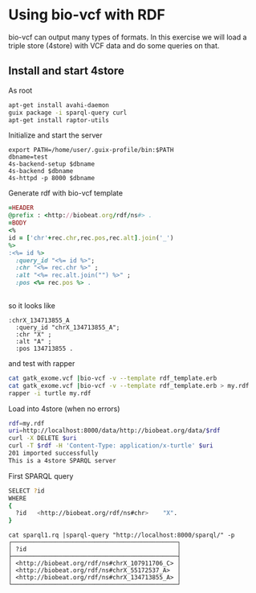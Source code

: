 # Using bio-vcf with RDF

bio-vcf can output many types of formats. In this exercise we will load
a triple store (4store) with VCF data and do some queries on that.

## Install and start 4store

As root

```sh
apt-get install avahi-daemon
guix package -i sparql-query curl
apt-get install raptor-utils
```

Initialize and start the server

```
export PATH=/home/user/.guix-profile/bin:$PATH
dbname=test
4s-backend-setup $dbname
4s-backend $dbname
4s-httpd -p 8000 $dbname
```

Generate rdf with bio-vcf template

```ruby
=HEADER
@prefix : <http://biobeat.org/rdf/ns#> .
=BODY
<%
id = ['chr'+rec.chr,rec.pos,rec.alt].join('_')
%> 
:<%= id %>
  :query_id "<%= id %>";
  :chr "<%= rec.chr %>" ;
  :alt "<%= rec.alt.join("") %>" ;
  :pos <%= rec.pos %> . 
  

```

so it looks like

```
:chrX_134713855_A
  :query_id "chrX_134713855_A";
  :chr "X" ;
  :alt "A" ;
  :pos 134713855 .
```

and test with rapper

```sh
cat gatk_exome.vcf |bio-vcf -v --template rdf_template.erb
cat gatk_exome.vcf |bio-vcf -v --template rdf_template.erb > my.rdf
rapper -i turtle my.rdf
```

Load into 4store (when no errors)

```bash
rdf=my.rdf
uri=http://localhost:8000/data/http://biobeat.org/data/$rdf
curl -X DELETE $uri
curl -T $rdf -H 'Content-Type: application/x-turtle' $uri
201 imported successfully
This is a 4store SPARQL server 
```

First SPARQL query

```sh
SELECT ?id
WHERE
{
  ?id   <http://biobeat.org/rdf/ns#chr>    "X".
}
```

```
cat sparql1.rq |sparql-query "http://localhost:8000/sparql/" -p 
┌──────────────────────────────────────────────┐
│ ?id                                          │
├──────────────────────────────────────────────┤
│ <http://biobeat.org/rdf/ns#chrX_107911706_C> │
│ <http://biobeat.org/rdf/ns#chrX_55172537_A>  │
│ <http://biobeat.org/rdf/ns#chrX_134713855_A> │
└──────────────────────────────────────────────┘
```

